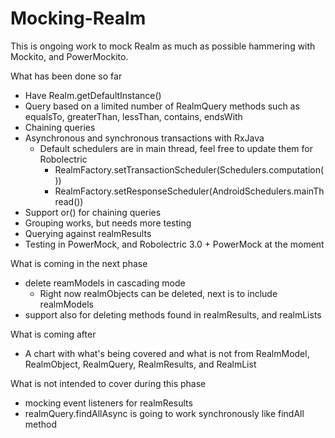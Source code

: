 # Mocking-Realm

This is ongoing work to mock Realm as much as possible hammering with Mockito, and PowerMockito.

What has been done so far
- Have Realm.getDefaultInstance()
- Query based on a limited number of RealmQuery methods such as equalsTo, greaterThan, lessThan, contains, endsWith
- Chaining queries
- Asynchronous and synchronous transactions with RxJava
    - Default schedulers are in main thread, feel free to update them for Robolectric
        - RealmFactory.setTransactionScheduler(Schedulers.computation())
        - RealmFactory.setResponseScheduler(AndroidSchedulers.mainThread())
- Support or() for chaining queries
- Grouping works, but needs more testing
- Querying against realmResults
- Testing in PowerMock, and Robolectric 3.0 + PowerMock at the moment

What is coming in the next phase
- delete reamModels in cascading mode
    - Right now realmObjects can be deleted, next is to include realmModels
- support also for deleting methods found in realmResults, and realmLists

What is coming after
- A chart with what's being covered and what is not from RealmModel, RealmObject, RealmQuery, RealmResults, and RealmList

What is not intended to cover during this phase
- mocking event listeners for realmResults
- realmQuery.findAllAsync is going to work synchronously like findAll method